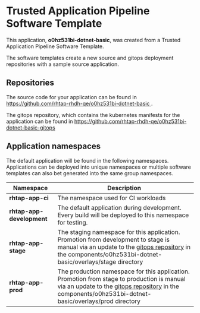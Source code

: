 # Trusted Application Pipeline Software Template

This application, **o0hz531bi-dotnet-basic**, was created from a Trusted Application Pipeline Software Template.

The software templates create a new source and gitops deployment repositories with a sample source application. 

## Repositories

The source code for your application can be found in [https://github.com/rhtap-rhdh-qe/o0hz531bi-dotnet-basic ](https://github.com/rhtap-rhdh-qe/o0hz531bi-dotnet-basic ).
 
The gitops repository, which contains the kubernetes manifests for the application can be found in 
[https://github.com/rhtap-rhdh-qe/o0hz531bi-dotnet-basic-gitops ](https://github.com/rhtap-rhdh-qe/o0hz531bi-dotnet-basic-gitops ) 

## Application namespaces 

The default application will be found in the following namespaces. Applications can be deployed into unique namespaces or multiple software templates can also bet generated into the same group namespaces.  

|  Namespace   |  Description   |  
| -------- | -------- |
| **rhtap-app-ci** | The namespace used for CI workloads |
| **rhtap-app-development** | The default application during development. Every build will be deployed to this namespace for testing. |
| **rhtap-app-stage** | The staging namespace for this application. Promotion from development to stage is manual via an update to the [gitops repository](https://github.com/rhtap-rhdh-qe/o0hz531bi-dotnet-basic-gitops ) in the components/o0hz531bi-dotnet-basic/overlays/stage directory |
| **rhtap-app-prod** | The production namespace for this application. Promotion from stage to production is manual via an update to the [gitops repository](https://github.com/rhtap-rhdh-qe/o0hz531bi-dotnet-basic-gitops ) in the components/o0hz531bi-dotnet-basic/overlays/prod directory |
